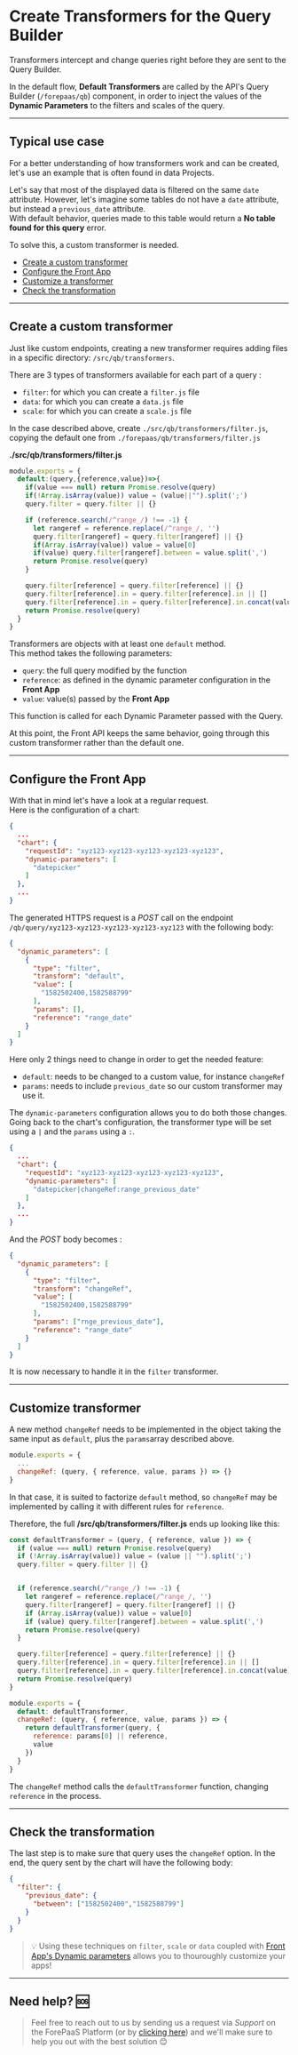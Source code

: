 # Create Transformers for the Query Builder


Transformers intercept and change queries right before they are sent to the Query Builder. 

In the default flow, **Default Transformers** are called by the API's Query Builder (`/forepaas/qb`) component, in order to inject the values of the **Dynamic Parameters** to the filters and scales of the query.

---
## Typical use case

For a better understanding of how transformers work and can be created, let's use an example that is often found in data Projects.  

Let's say that most of the displayed data is filtered on the same `date` attribute. However, let's imagine some tables do not have a `date` attribute, but instead a `previous_date` attribute.  
With default behavior, queries made to this table would return a **No table found for this query** error. 

To solve this, a custom transformer is needed.

* [Create a custom transformer](en/technical/sdk/api/qb-transformers.md?id=Create-a-custom-transformer)
* [Configure the Front App](/en/technical/sdk/api/qb-transformers.md?id=Configure-the-Front-App)
* [Customize a transformer](/en/technical/sdk/api/qb-transformers.md?id=Customize-Transformer)
* [Check the transformation](/en/technical/sdk/api/qb-transformers.md?id=Check-the-transformation)

---
## Create a custom transformer

Just like custom endpoints, creating a new transformer requires adding files in a specific directory: `/src/qb/transformers`.  

There are 3 types of transformers available for each part of a query :
* `filter`: for which you can create a `filter.js` file
* `data`: for which you can create a `data.js` file
* `scale`: for which you can create a `scale.js` file

In the case described above, create `./src/qb/transformers/filter.js`, copying the default one from `./forepaas/qb/transformers/filter.js`

**./src/qb/transformers/filter.js**
```js
module.exports = {
  default:(query,{reference,value})=>{
    if(value === null) return Promise.resolve(query)
    if(!Array.isArray(value)) value = (value||"").split(';')
    query.filter = query.filter || {}

    if (reference.search(/^range_/) !== -1) {
      let rangeref = reference.replace(/^range_/, '')
      query.filter[rangeref] = query.filter[rangeref] || {}
      if(Array.isArray(value)) value = value[0]
      if(value) query.filter[rangeref].between = value.split(',')
      return Promise.resolve(query)
    }

    query.filter[reference] = query.filter[reference] || {}
    query.filter[reference].in = query.filter[reference].in || []
    query.filter[reference].in = query.filter[reference].in.concat(value)
    return Promise.resolve(query)
  }
}
```
Transformers are objects with at least one `default` method.  
This method takes the following parameters:
* `query`: the full query modified by the function
* `reference`: as defined in the dynamic parameter configuration in the **Front App**
* `value`: value(s) passed by the **Front App**

This function is called for each Dynamic Parameter passed with the Query.

At this point, the Front API keeps the same behavior, going through this custom transformer rather than the default one.

---
## Configure the Front App

With that in mind let's have a look at a regular request.  
Here is the configuration of a chart:
```json
{
  ...
  "chart": {
    "requestId": "xyz123-xyz123-xyz123-xyz123-xyz123",
    "dynamic-parameters": [
      "datepicker"
    ]
  },
  ...
}
```

The generated HTTPS request is a *POST* call on the endpoint `/qb/query/xyz123-xyz123-xyz123-xyz123-xyz123` with the following body:

```json
{
  "dynamic_parameters": [
    {
      "type": "filter",
      "transform": "default",
      "value": [
        "1582502400,1582588799"
      ],
      "params": [],
      "reference": "range_date"
    }
  ]
}
```

Here only 2 things need to change in order to get the needed feature:
* `default`: needs to be changed to a custom value, for instance `changeRef`
* `params`: needs to include `previous_date` so our custom transformer may use it. 

The `dynamic-parameters` configuration allows you to do both those changes.
Going back to the chart's configuration, the transformer type will be set using a `|` and the `params` using a `:`.
```json
{
  ...
  "chart": {
    "requestId": "xyz123-xyz123-xyz123-xyz123-xyz123",
    "dynamic-parameters": [
      "datepicker|changeRef:range_previous_date"
    ]
  },
  ...
}
```

And the *POST* body becomes :
```json
{
  "dynamic_parameters": [
    {
      "type": "filter",
      "transform": "changeRef",
      "value": [
        "1582502400,1582588799"
      ],
      "params": ["rnge_previous_date"],
      "reference": "range_date"
    }
  ]
}
```
It is now necessary to handle it in the `filter` transformer.

---
## Customize transformer

A new method `changeRef` needs to be implemented in the object taking the same input as `default`, plus the `params`array described above.
```js
module.exports = {
  ...
  changeRef: (query, { reference, value, params }) => {}
}
```

In that case, it is suited to factorize `default` method, so `changeRef` may be implemented by calling it with different rules for `reference`.

Therefore, the full **/src/qb/transformers/filter.js** ends up looking like this:

```js
const defaultTransformer = (query, { reference, value }) => {
  if (value === null) return Promise.resolve(query)
  if (!Array.isArray(value)) value = (value || "").split(';')
  query.filter = query.filter || {}


  if (reference.search(/^range_/) !== -1) {
    let rangeref = reference.replace(/^range_/, '')
    query.filter[rangeref] = query.filter[rangeref] || {}
    if (Array.isArray(value)) value = value[0]
    if (value) query.filter[rangeref].between = value.split(',')
    return Promise.resolve(query)
  }

  query.filter[reference] = query.filter[reference] || {}
  query.filter[reference].in = query.filter[reference].in || []
  query.filter[reference].in = query.filter[reference].in.concat(value)
  return Promise.resolve(query)
}

module.exports = {
  default: defaultTransformer,
  changeRef: (query, { reference, value, params }) => {
    return defaultTransformer(query, {
      reference: params[0] || reference,
      value
    })
  }
}
```
The `changeRef` method calls the `defaultTransformer` function, changing `reference` in the process.

---
## Check the transformation

The last step is to make sure that query uses the `changeRef` option. In the end, the query sent by the chart will have the following body:

```json
{
  "filter": {
    "previous_date": {
      "between": ["1582502400","1582588799"]
    }
  }
}
```

> 💡 Using these techniques on `filter`, `scale` or `data` coupled with [Front App's Dynamic parameters](/en/technical/sdk/app/dynamic_parameters/index) allows you to thouroughly customize your apps!


---
## Need help? 🆘

> Feel free to reach out to us by sending us a request via *Support* on the ForePaaS Platform (or by [clicking here](mailto:support.forepaas.com)) and we'll make sure to help you out with the best solution 😊 
